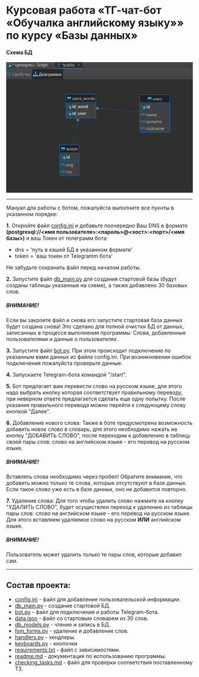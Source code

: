 # Курсовая работа «ТГ-чат-бот «Обучалка английскому языку»» по курсу «Базы данных»

#### Схема БД

![chematic_db.png](chematic_db.png)
___
Мануал для работы с ботом, пожалуйста выполните все пукнты в указанном порядке:

__1.__ Откройте файл [config.ini](config.ini) и добавьте поочередно Ваш DNS в формате __(postgresql://<имя пользователя>:<пароль>@<хост>:<порт>/<имя базы>)__ и ваш Токен от телеграмм бота:
- dns = 'путь в кашей БД в указанном формате'
- token = 'ваш токен от Telegramm бота'
 
 Не забудьте сохранить файл перед началом работы.

__2.__ Запустите файл [db_main.py](db_main.py) для создания стартовой базы (будут созданы таблицы указанные на схеме), а также добавлено 30 базовых слов.

##### ВНИМАНИЕ!
Если вы закроете файл и снова его запустите стартовая база данных будет создана снова! Это сделано для полной очистки БД от данных, записанных в процессе выполнения программы:
Слова, добавленные пользователями и данные о пользователях.

__3.__ Запустите файл [bot.py](bot.py). При этом происходит подключение по указанным вами данных из файла config.ini. При возникновении ошибок подключения пожалуйста проверьте данные.

__4.__ Запускаете Telegram-бота командой "/start".

__5.__ Бот предлагает вам перевести слово на русском языке, для этого надо выбрать кнопку которая соответствует правильному переводу, при неверном ответе предлагается сделать еще одну попытку. После указания правильного перевода можно перейти к следующему слову кнопкой "Далее".

__6.__ Добавление нового слова:
Также в боте предусмотрена возможность добавить новое слово в словарь, для этого необходимо нажать на кнопку "ДОБАВИТЬ СЛОВО", после переходим к добавлению в таблицу своей пары слов: слово на английском языке - его перевод на русском языке. 

##### ВНИМАНИЕ!
Вставлять слова необходимо через пробел!
Обратите внимание, что добавить можно только те слова, которые отсутствуют в базе данных. Если такое слово уже есть в базе данных, оно не добавится повторно.

__7.__ Удаление слова:
Для того чтобы удалить слово нажмите на кнопку "УДАЛИТЬ СЛОВО", будет осуществлен переход к удалению из таблицы пары слов: слово на английском языке - его перевод на русском языке. Для этого вставляем удаляемое слово на русском __ИЛИ__ английском языке.

##### ВНИМАНИЕ!
Пользователь может удалить только те пары слов, которые добавил сам.
___
## Состав проекта:

- [config.ini](config.ini) - файл для добавление пользовательской информации.
- [db_main.py](db_main.py) - создание стартовой БД.
- [bot.py](bot.py) - файл для подключения и работы Telegram-бота.
- [data.json](data.json) - файл со стартовым словарем из 30 слов.
- [db_models.py](db_models.py) - чтение и запись в БД.
- [fsm_forms.py](fsm_forms.py) - удаление и добавление слов.
- [handlers.py](handlers.py) - хендлеры.
- [keyboards.py](keyboards.py) - кнопочки
- [requirements.txt](requirements.txt) - файл с зависимостями.
- [readme.md](readme.md) - документация по использованию программы.
- [checking_tasks.md](checking_tasks.md) - файл для проверки соответствия поставленному ТЗ.
